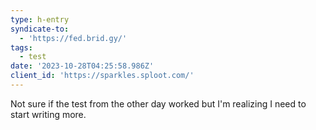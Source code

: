 ```yaml
---
type: h-entry
syndicate-to:
  - 'https://fed.brid.gy/'
tags:
  - test
date: '2023-10-28T04:25:58.986Z'
client_id: 'https://sparkles.sploot.com/'
---
```

Not sure if the test from the other day worked but I'm realizing I need to start writing more.
